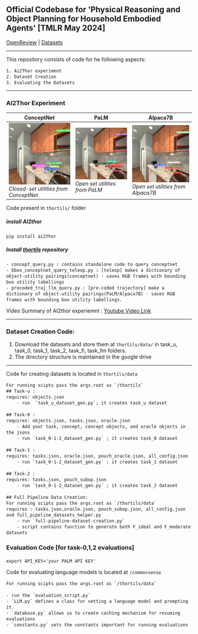 ## Official Codebase for 'Physical Reasoning and Object Planning for Household Embodied Agents' [TMLR May 2024]

[OpenReview](https://openreview.net/forum?id=xYkdmEGhIM) | [Datasets](https://github.com/Ayush8120/COAT)

-------------------------------
This repository consists of code for he following aspects:
    
    1. Ai2Thor experiment
    2. Dataset Creation
    3. Evaluating the Datasets

-------------------------------
###  AI2Thor Experiment
| ConceptNet | PaLM | Alpaca7B |
|---|---|---|
| !["ConceptNet Output"](https://github.com/Ayush8120/COAT-code/blob/main/utility-bbox.png)<br>_Closed-set utilities from ConceptNet_ | !["Alt text 2"](https://github.com/Ayush8120/COAT-code/blob/main/utility-bbox-palm.png)<br>_Open set utilities from PaLM_ | !["Alpaca7B Output"](https://github.com/Ayush8120/COAT-code/blob/main/utility-bbox-alpaca.png)<br>_Open set utilities from Alpaca7B_ |


Code present in `thortils/` folder

##### install AI2thor 
    pip install ai2thor

##### Install [thortils](https://github.com/zkytony/thortils) repository
    
    - concept_query.py : contains standalone code to query conceptnet
    - bbox_conceptnet_query_teleop.py : [teleop] makes a dictionary of object-utility pairings(conceptnet) - saves RGB frames with bounding box utility labellings
    - precoded_traj_llm_query.py : [pre-coded trajectory] make a dictionary of object-utility pairings(PaLM/Alpaca7B) - saves RGB frames with bounding box utility labellings.

<!--- check out constants.py and controller.py in thortils/thortils folder (Ai2thor repo) -->
<!--- supress the GPU for Ai2thor in miniconda/.../controller.py ; undo if it was unnecessary -->
    
Video Summary of AI2thor experiemnt : [Youtube Video Link](https://youtu.be/P6JwobOAl5o)

-------------------------------
### Dataset Creation Code:

1. Download the datasets and store them at `thortils/data/` in task_u, task_0, task_1, task_2, task_fi, task_fm folders. 
2. The directory structure is maintained in the google drive

-----
Code for creating datasets is located in `thortils/data`

    For running scipts pass the args.root as `/thortils`
    ## Task-u :
    requires: objects.json
        - run  `task_u_dataset_gen.py`; it creates task_u dataset

    ## Task-0 : 
    requires: objects.json, tasks.json, oracle.json
        - Add your task, concept, concept objects, and oracle objects in the jsons
        - run `task_0-1-2_dataset_gen.py` ; it creates task_0 dataset

    ## Task-1 : 
    requires: tasks.json, oracle.json, pouch_oracle.json, all_config.json 
        - run `task_0-1-2_dataset_gen.py` ; it creates task_1 dataset 

    ## Task-2 : 
    requires: tasks.json, pouch_subop.json
        - run `task_0-1-2_dataset_gen.py` ; it creates task_2 dataset 
    
    ## Full Pipeline Data Creation:
    For running scipts pass the args.root as `/thortils/data`
    requires : tasks.json,oracle.json, pouch_subop.json, all_config.json and full_pipeline_datasets_helper.py
        - run `full-pipeline-dataset-creation.py`
        - script contains function to generate both F_ideal and F_moderate datasets


### Evaluation Code [for task-0,1,2 evaluations]

`export API_KEY='your PALM API KEY'`
    
Code for evaluating language models is located at `/commonsense`
    
    For running scipts pass the args.root as `/thortils/data`
 
    - run the `evaluation_script.py`
    - `LLM.py` defines a class for setting a language model and prompting it.
    - `database.py` allows us to create caching mechanism for resuming evaluations 
    - `constants.py` sets the constants important for running evaluations
